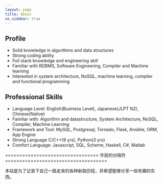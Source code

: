 ```yaml
---
layout: page
title: About
no_sidebar: true
---
```


## Profile ##

- Solid knowledge in algorithms and data structures
- Strong coding ability
- Full stack knowledge and engineering skill
- Familiar with RDBMS, Software Engineering, Compiler and Machine learning
- Interested in system architecture, NoSQL, machine learning, compiler and functional programming

## Professional Skills ##
- Language Level: English(Business Level), Japanese(JLPT N2), Chinese(Native)
- Familiar with: Algorithm and datastructure, System Architecture, NoSQL, Compiler, Machine Learning
- Framework and Tool: MySQL, Postgresql, Tornado, Flask, Ansible, ORM, App Engine
- Strong Language C/C++(8 yrs), Python(3 yrs)
- Comfort Language: Javascript, SQL, Scheme, Haskell, C#, Matlab


================================= 华丽的分隔符 ====================================

本站是为了记录下自己一路走来的各种新路历程，并希望能够分享一些有趣的东西。

